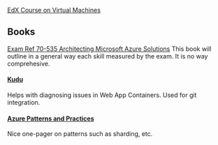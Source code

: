 [EdX Course on Virtual Machines](https://courses.edx.org/courses/course-v1:Microsoft+AZURE202x+2T2018/course/)

## Books
[Exam Ref 70-535 Architecting Microsoft Azure Solutions](https://smile.amazon.com/70-535-Architecting-Microsoft-Azure-Solutions/dp/1509304681/ref=sr_1_3?ie=UTF8&qid=1534526747&sr=8-3&keywords=70-535&dpID=51Af0ic-wxL&preST=_SX218_BO1,204,203,200_QL40_&dpSrc=srch)
This book will outline in a general way each skill measured by the exam.  It is no way comprehesive.

#### [Kudu](https://github.com/projectkudu/kudu/wiki)
Helps with diagnosing issues in Web App Containers.  Used for git integration.

#### [Azure Patterns and Practices](https://www.redpixie.com/hubfs/MS_Cloud_Design_Patterns_Infographic_2015.pdf?t=1534448897743)
Nice one-pager on patterns such as sharding, etc.
